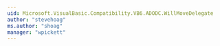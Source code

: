 ```yaml
---
uid: Microsoft.VisualBasic.Compatibility.VB6.ADODC.WillMoveDelegate
author: "stevehoag"
ms.author: "shoag"
manager: "wpickett"
---
```

